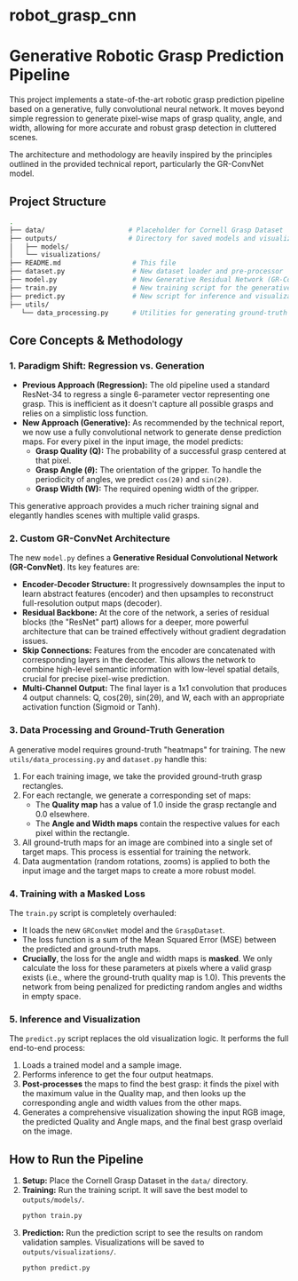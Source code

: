 # robot_grasp_cnn

# Generative Robotic Grasp Prediction Pipeline

This project implements a state-of-the-art robotic grasp prediction pipeline based on a generative, fully convolutional neural network. It moves beyond simple regression to generate pixel-wise maps of grasp quality, angle, and width, allowing for more accurate and robust grasp detection in cluttered scenes.

The architecture and methodology are heavily inspired by the principles outlined in the provided technical report, particularly the GR-ConvNet model.

## Project Structure
```bash
.
├── data/                     # Placeholder for Cornell Grasp Dataset
├── outputs/                  # Directory for saved models and visualizations
│   ├── models/
│   └── visualizations/
├── README.md                  # This file
├── dataset.py                 # New dataset loader and pre-processor
├── model.py                   # New Generative Residual Network (GR-ConvNet)
├── train.py                   # New training script for the generative model
├── predict.py                 # New script for inference and visualization
├── utils/
   └── data_processing.py      # Utilities for generating ground-truth maps
```

## Core Concepts & Methodology

### 1. Paradigm Shift: Regression vs. Generation

* **Previous Approach (Regression):** The old pipeline used a standard ResNet-34 to regress a single 6-parameter vector representing one grasp. This is inefficient as it doesn't capture all possible grasps and relies on a simplistic loss function.
* **New Approach (Generative):** As recommended by the technical report, we now use a fully convolutional network to generate dense prediction maps. For every pixel in the input image, the model predicts:
    * **Grasp Quality (Q):** The probability of a successful grasp centered at that pixel.
    * **Grasp Angle ($\theta$):** The orientation of the gripper. To handle the periodicity of angles, we predict `cos(2θ)` and `sin(2θ)`.
    * **Grasp Width (W):** The required opening width of the gripper.

This generative approach provides a much richer training signal and elegantly handles scenes with multiple valid grasps.

### 2. Custom GR-ConvNet Architecture

The new `model.py` defines a **Generative Residual Convolutional Network (GR-ConvNet)**. Its key features are:

* **Encoder-Decoder Structure:** It progressively downsamples the input to learn abstract features (encoder) and then upsamples to reconstruct full-resolution output maps (decoder).
* **Residual Backbone:** At the core of the network, a series of residual blocks (the "ResNet" part) allows for a deeper, more powerful architecture that can be trained effectively without gradient degradation issues.
* **Skip Connections:** Features from the encoder are concatenated with corresponding layers in the decoder. This allows the network to combine high-level semantic information with low-level spatial details, crucial for precise pixel-wise prediction.
* **Multi-Channel Output:** The final layer is a 1x1 convolution that produces 4 output channels: Q, cos(2θ), sin(2θ), and W, each with an appropriate activation function (Sigmoid or Tanh).

### 3. Data Processing and Ground-Truth Generation

A generative model requires ground-truth "heatmaps" for training. The new `utils/data_processing.py` and `dataset.py` handle this:

1.  For each training image, we take the provided ground-truth grasp rectangles.
2.  For each rectangle, we generate a corresponding set of maps:
    * The **Quality map** has a value of 1.0 inside the grasp rectangle and 0.0 elsewhere.
    * The **Angle and Width maps** contain the respective values for each pixel within the rectangle.
3.  All ground-truth maps for an image are combined into a single set of target maps. This process is essential for training the network.
4.  Data augmentation (random rotations, zooms) is applied to both the input image and the target maps to create a more robust model.

### 4. Training with a Masked Loss

The `train.py` script is completely overhauled:

* It loads the new `GRConvNet` model and the `GraspDataset`.
* The loss function is a sum of the Mean Squared Error (MSE) between the predicted and ground-truth maps.
* **Crucially**, the loss for the angle and width maps is **masked**. We only calculate the loss for these parameters at pixels where a valid grasp exists (i.e., where the ground-truth quality map is 1.0). This prevents the network from being penalized for predicting random angles and widths in empty space.

### 5. Inference and Visualization

The `predict.py` script replaces the old visualization logic. It performs the full end-to-end process:

1.  Loads a trained model and a sample image.
2.  Performs inference to get the four output heatmaps.
3.  **Post-processes** the maps to find the best grasp: it finds the pixel with the maximum value in the Quality map, and then looks up the corresponding angle and width values from the other maps.
4.  Generates a comprehensive visualization showing the input RGB image, the predicted Quality and Angle maps, and the final best grasp overlaid on the image.

## How to Run the Pipeline

1.  **Setup:** Place the Cornell Grasp Dataset in the `data/` directory.
2.  **Training:** Run the training script. It will save the best model to `outputs/models/`.
    ```bash
    python train.py
    ```
3.  **Prediction:** Run the prediction script to see the results on random validation samples. Visualizations will be saved to `outputs/visualizations/`.
    ```bash
    python predict.py
    ```
